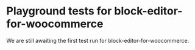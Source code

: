 # Playground tests for block-editor-for-woocommerce
We are still awaiting the first test run for block-editor-for-woocommerce.
